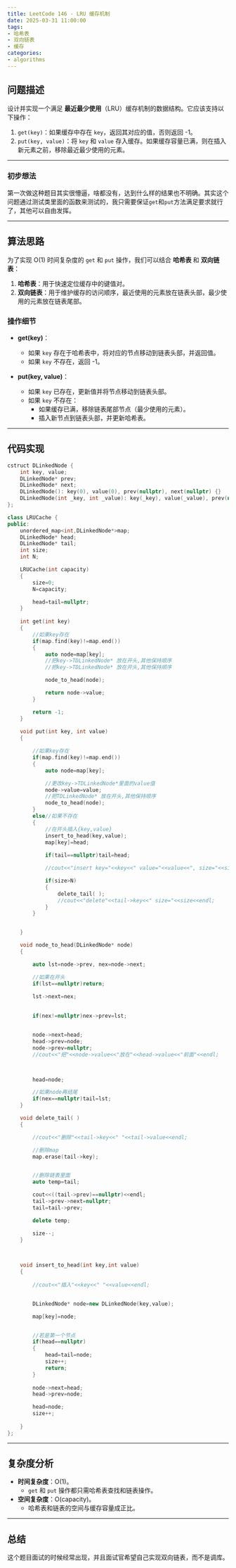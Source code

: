 ```yaml
---
title: LeetCode 146 - LRU 缓存机制
date: 2025-03-31 11:00:00
tags: 
- 哈希表
- 双向链表
- 缓存
categories:
- algorithms
---
```


## 问题描述

设计并实现一个满足 **最近最少使用**（LRU）缓存机制的数据结构。它应该支持以下操作：

1. `get(key)`：如果缓存中存在 `key`，返回其对应的值，否则返回 -1。
2. `put(key, value)`：将 `key` 和 `value` 存入缓存。如果缓存容量已满，则在插入新元素之前，移除最近最少使用的元素。

---

### 初步想法

第一次做这种题目其实很懵逼，啥都没有，达到什么样的结果也不明确。其实这个问题通过测试类里面的函数来测试的，我只需要保证`get`和`put`方法满足要求就行了，其他可以自由发挥。

---

## 算法思路

为了实现 O(1) 时间复杂度的 `get` 和 `put` 操作，我们可以结合 **哈希表** 和 **双向链表**：

1. **哈希表**：用于快速定位缓存中的键值对。
2. **双向链表**：用于维护缓存的访问顺序，最近使用的元素放在链表头部，最少使用的元素放在链表尾部。

### 操作细节

- **get(key)**：
  - 如果 `key` 存在于哈希表中，将对应的节点移动到链表头部，并返回值。
  - 如果 `key` 不存在，返回 -1。

- **put(key, value)**：
  - 如果 `key` 已存在，更新值并将节点移动到链表头部。
  - 如果 `key` 不存在：
    - 如果缓存已满，移除链表尾部节点（最少使用的元素）。
    - 插入新节点到链表头部，并更新哈希表。

---


## 代码实现

```c++
cstruct DLinkedNode {
    int key, value;
    DLinkedNode* prev;
    DLinkedNode* next;
    DLinkedNode(): key(0), value(0), prev(nullptr), next(nullptr) {}
    DLinkedNode(int _key, int _value): key(_key), value(_value), prev(nullptr), next(nullptr) {}
};

class LRUCache {
public:
    unordered_map<int,DLinkedNode*>map;
    DLinkedNode* head;
    DLinkedNode* tail;
    int size;
    int N;

    LRUCache(int capacity) 
    {
        size=0;
        N=capacity;

        head=tail=nullptr;
    }
    
    int get(int key) 
    {
        //如果key存在
        if(map.find(key)!=map.end())
        {
            auto node=map[key];
            //把key->TDLinkedNode* 放在开头,其他保持顺序
            //把key->TDLinkedNode* 放在开头,其他保持顺序

            node_to_head(node);

            return node->value;
        }

        return -1;
    }
    
    void put(int key, int value) 
    {

        //如果key存在
        if(map.find(key)!=map.end())
        {
            auto node=map[key];

            //更改key->TDLinkedNode*里面的value值
            node->value=value;
            //把TDLinkedNode* 放在开头,其他保持顺序
            node_to_head(node);
        }
        else//如果不存在
        {
            //在开头插入{key,value}
            insert_to_head(key,value);
            map[key]=head;
            
            if(tail==nullptr)tail=head;

            //cout<<"insert key="<<key<<" value="<<value<<", size="<<size<<endl;

            if(size>N)
            {
                delete_tail( );
                //cout<<"delete"<<tail->key<<" size="<<size<<endl;
            }
        }


    }

    void node_to_head(DLinkedNode* node)
    {

        auto lst=node->prev, nex=node->next;

        //如果在开头
        if(lst==nullptr)return;

        lst->next=nex;
        
    
        if(nex!=nullptr)nex->prev=lst;


        node->next=head;
        head->prev=node;
        node->prev=nullptr;
        //cout<<"把"<<node->value<<"放在"<<head->value<<"前面"<<endl;



        head=node;

        //如果node再结尾
        if(nex==nullptr)tail=lst;
    }

    void delete_tail( )
    {

        //cout<<"删除"<<tail->key<<" "<<tail->value<<endl;

        //删除map
        map.erase(tail->key);


        //删除链表里面
        auto temp=tail;

        cout<<((tail->prev)==nullptr)<<endl;
        tail->prev->next=nullptr;
        tail=tail->prev;

        delete temp;

        size--;
    }


    
    void insert_to_head(int key,int value)
    {
        
        //cout<<"插入"<<key<<" "<<value<<endl;


        DLinkedNode* node=new DLinkedNode(key,value);

        map[key]=node;


        //若是第一个节点
        if(head==nullptr)
        {
            head=tail=node;
            size++;
            return;
        }
 
        node->next=head;
        head->prev=node;

        head=node;
        size++;
        
    }
};
```

---

## 复杂度分析

- **时间复杂度**：O(1)。
  - `get` 和 `put` 操作都只需哈希表查找和链表操作。
- **空间复杂度**：O(capacity)。
  - 哈希表和链表的空间与缓存容量成正比。

---

## 总结

这个题目面试的时候经常出现，并且面试官希望自己实现双向链表，而不是调库。
